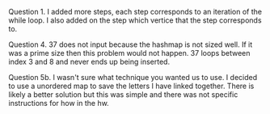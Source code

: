 Question 1. I added more steps, each step corresponds to an iteration of the while loop. I also added on the step which vertice that the step corresponds to.

Question 4. 37 does not input because the hashmap is not sized well. If it was a prime size then this problem would not happen. 37 loops between index 3 and 8 and never ends up being inserted.

Question 5b. I wasn't sure what technique you wanted us to use. I decided to use a unordered map to save the letters I have linked together. There is likely a better solution but this was simple and there was not specific instructions for how in the hw.
